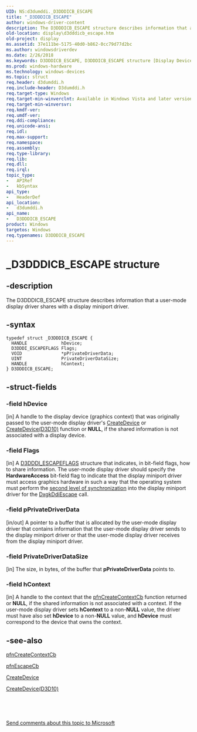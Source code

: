 ```yaml
---
UID: NS:d3dumddi._D3DDDICB_ESCAPE
title: "_D3DDDICB_ESCAPE"
author: windows-driver-content
description: The D3DDDICB_ESCAPE structure describes information that a user-mode display driver shares with a display miniport driver.
old-location: display\d3dddicb_escape.htm
old-project: display
ms.assetid: 37e111be-5175-40d0-b862-0cc79d77d2bc
ms.author: windowsdriverdev
ms.date: 2/26/2018
ms.keywords: D3DDDICB_ESCAPE, D3DDDICB_ESCAPE structure [Display Devices], D3D_param_Structs_3981c7f8-973d-42c4-abfa-29613731df50.xml, _D3DDDICB_ESCAPE, d3dumddi/D3DDDICB_ESCAPE, display.d3dddicb_escape
ms.prod: windows-hardware
ms.technology: windows-devices
ms.topic: struct
req.header: d3dumddi.h
req.include-header: D3dumddi.h
req.target-type: Windows
req.target-min-winverclnt: Available in Windows Vista and later versions of the Windows operating systems.
req.target-min-winversvr: 
req.kmdf-ver: 
req.umdf-ver: 
req.ddi-compliance: 
req.unicode-ansi: 
req.idl: 
req.max-support: 
req.namespace: 
req.assembly: 
req.type-library: 
req.lib: 
req.dll: 
req.irql: 
topic_type:
-	APIRef
-	kbSyntax
api_type:
-	HeaderDef
api_location:
-	d3dumddi.h
api_name:
-	D3DDDICB_ESCAPE
product: Windows
targetos: Windows
req.typenames: D3DDDICB_ESCAPE
---
```


# _D3DDDICB_ESCAPE structure


## -description


The D3DDDICB_ESCAPE structure describes information that a user-mode display driver shares with a display miniport driver.


## -syntax


````
typedef struct _D3DDDICB_ESCAPE {
  HANDLE             hDevice;
  D3DDDI_ESCAPEFLAGS Flags;
  VOID               *pPrivateDriverData;
  UINT               PrivateDriverDataSize;
  HANDLE             hContext;
} D3DDDICB_ESCAPE;
````


## -struct-fields




### -field hDevice

[in] A handle to the display device (graphics context) that was originally passed to the user-mode display driver's <a href="..\d3dumddi\nc-d3dumddi-pfnd3dddi_createdevice.md">CreateDevice</a> or <a href="..\d3d10umddi\nc-d3d10umddi-pfnd3d10ddi_createdevice.md">CreateDevice(D3D10)</a> function or <b>NULL</b>, if the shared information is not associated with a display device.


### -field Flags

[in] A <a href="..\d3dukmdt\ns-d3dukmdt-_d3dddi_escapeflags.md">D3DDDI_ESCAPEFLAGS</a> structure that indicates, in bit-field flags, how to share information. The user-mode display driver should specify the <b>HardwareAccess</b> bit-field flag to indicate that the display miniport driver must access graphics hardware in such a way that the operating system must perform the <a href="https://msdn.microsoft.com/2b7c1eae-6527-469e-a2fa-74d2a1246bd3">second level of synchronization</a> into the display miniport driver for the <a href="..\d3dkmddi\nc-d3dkmddi-dxgkddi_escape.md">DxgkDdiEscape</a> call. 


### -field pPrivateDriverData

[in/out] A pointer to a buffer that is allocated by the user-mode display driver that contains information that the user-mode display driver sends to the display miniport driver or that the user-mode display driver receives from the display miniport driver.


### -field PrivateDriverDataSize

[in] The size, in bytes, of the buffer that <b>pPrivateDriverData</b> points to.


### -field hContext

[in] A handle to the context that the <a href="https://msdn.microsoft.com/f3f5d6bc-3bc6-4214-830a-cffff01069cc">pfnCreateContextCb</a> function returned or <b>NULL</b>, if the shared information is not associated with a context. If the user-mode display driver sets <b>hContext</b> to a non-<b>NULL</b> value, the driver must have also set <b>hDevice</b> to a non-<b>NULL</b> value, and <b>hDevice</b> must correspond to the device that owns the context.


## -see-also

<a href="https://msdn.microsoft.com/f3f5d6bc-3bc6-4214-830a-cffff01069cc">pfnCreateContextCb</a>



<a href="..\d3dumddi\nc-d3dumddi-pfnd3dddi_escapecb.md">pfnEscapeCb</a>



<a href="..\d3dumddi\nc-d3dumddi-pfnd3dddi_createdevice.md">CreateDevice</a>



<a href="..\d3d10umddi\nc-d3d10umddi-pfnd3d10ddi_createdevice.md">CreateDevice(D3D10)</a>



 

 

<a href="mailto:wsddocfb@microsoft.com?subject=Documentation%20feedback [display\display]:%20D3DDDICB_ESCAPE structure%20 RELEASE:%20(2/26/2018)&amp;body=%0A%0APRIVACY STATEMENT%0A%0AWe use your feedback to improve the documentation. We don't use your email address for any other purpose, and we'll remove your email address from our system after the issue that you're reporting is fixed. While we're working to fix this issue, we might send you an email message to ask for more info. Later, we might also send you an email message to let you know that we've addressed your feedback.%0A%0AFor more info about Microsoft's privacy policy, see http://privacy.microsoft.com/en-us/default.aspx." title="Send comments about this topic to Microsoft">Send comments about this topic to Microsoft</a>

